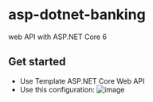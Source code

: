 # asp-dotnet-banking

web API with ASP.NET Core 6

## Get started

- Use Template ASP.NET Core Web API
- Use this configuration: ![image](https://user-images.githubusercontent.com/53083156/219965325-5c0d7e3b-7f07-411f-8d61-c3c0c1294c91.png)

